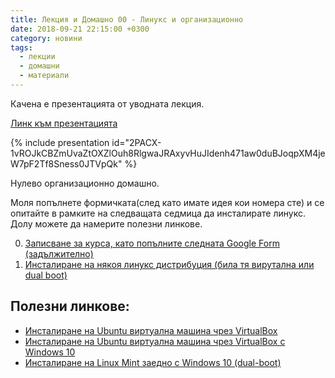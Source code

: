 ```yaml
---
title: Лекция и Домашно 00 - Линукс и организационно
date: 2018-09-21 22:15:00 +0300
category: новини
tags:
  - лекции
  - домашни
  - материали
---
```


Качена е презентацията от уводната лекция.

[Линк към презентацията](https://docs.google.com/presentation/d/1YO8Ow553T2BoLdwpdhBBhoyiBOIBTmA_ZlA0x3aWRYg/edit?usp=sharing)

{% include presentation id="2PACX-1vROJkCBZmUvaZtOXZlOuh8RlgwaJRAxyvHuJIdenh471aw0duBJoqpXM4jeW7pF2Tf8Sness0JTVpQk" %}


Нулево организационно домашно.

Моля попълнете формичката(след като имате идея кои номера сте) и се опитайте в рамките на следващата седмица да инсталирате линукс. Долу можете да намерите полезни линкове.

0. [Записване за курса, като попълните следната Google Form (задължително)](https://goo.gl/forms/Em69kTr8yDDBMMZv2)
0. [Инсталиране на някоя линукс дистрибуция (била тя вирутална или dual boot)](https://elsys.gitbooks.io/survival-guide/content/course-introduction/linux.html)

## Полезни линкове:

* [Инсталиране на Ubuntu виртуална машина чрез VirtualBox](https://www.lifewire.com/install-ubuntu-linux-windows-10-steps-2202108)
* [Инсталиране на Ubuntu виртуална машина чрез VirtualBox  с Windows 10](https://www.lifewire.com/run-ubuntu-within-windows-virtualbox-2202098)
* [Инсталиране на Linux Mint заедно с Windows 10 \(dual-boot\)](https://itsfoss.com/guide-install-linux-mint-16-dual-boot-windows/)
